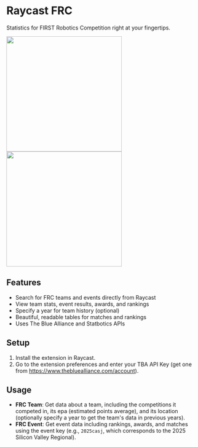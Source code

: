 # Raycast FRC

Statistics for FIRST Robotics Competition right at your fingertips.

<img src="https://hc-cdn.hel1.your-objectstorage.com/s/v3/0d15ad05e4eaf6b5ec2b91cb9c475db996869eba_screenshot_2025-08-14_at_5.14.54___pm.png" width="300"/> <img src="https://hc-cdn.hel1.your-objectstorage.com/s/v3/9f1a13dfedd656d626140f501add372e6d1b7b92_screenshot_2025-08-14_at_5.15.01___pm.png" width="300"/>

## Features
- Search for FRC teams and events directly from Raycast
- View team stats, event results, awards, and rankings
- Specify a year for team history (optional)
- Beautiful, readable tables for matches and rankings
- Uses The Blue Alliance and Statbotics APIs

## Setup
1. Install the extension in Raycast.
2. Go to the extension preferences and enter your TBA API Key (get one from https://www.thebluealliance.com/account).

## Usage
- **FRC Team**: Get data about a team, including the competitions it competed in, its epa (estimated points average), and its location (optionally specify a year to get the team's data in previous years).
- **FRC Event**: Get event data including rankings, awards, and matches using the event key (e.g., `2025casj`, which corresponds to the 2025 Silicon Valley Regional).

